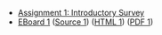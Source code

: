 * [Assignment 1: Introductory Survey](../assignments/assignment.01.html)
* [EBoard 1](../eboards/eboard.01.md)
  ([Source 1](../eboards/eboard.01.md))
  ([HTML 1](../eboards/eboard.01.html))
  ([PDF 1](../eboards/eboard.01.pdf))
        
